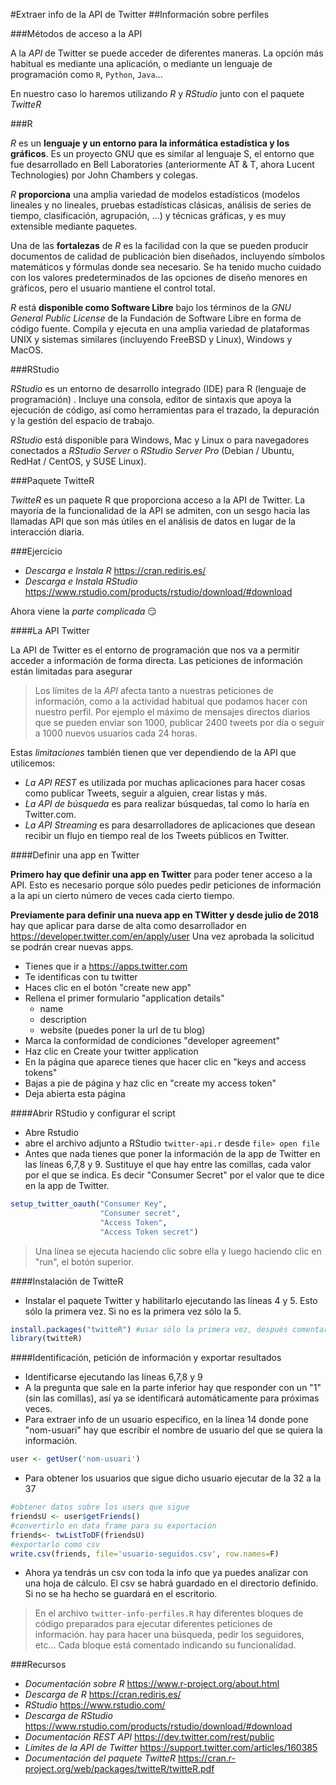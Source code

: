 #Extraer info de la API de Twitter
##Información sobre perfiles

###Métodos de acceso a la API

A la *API* de Twitter se puede acceder de diferentes maneras. La opción más habitual es mediante una aplicación, o mediante un lenguaje de programación como `R`, `Python`, `Java`...

En nuestro caso lo haremos utilizando *R* y *RStudio* junto con el paquete *TwitteR*

###R

*R* es un **lenguaje y un entorno para la informática estadística y los gráficos**. Es un proyecto GNU que es similar al lenguaje S, el entorno que fue desarrollado en Bell Laboratories (anteriormente AT & T, ahora Lucent Technologies) por John Chambers y colegas.

*R* **proporciona** una amplia variedad de modelos estadísticos (modelos lineales y no lineales, pruebas estadísticas clásicas, análisis de series de tiempo, clasificación, agrupación, ...) y técnicas gráficas, y es muy extensible mediante paquetes.

Una de las **fortalezas** de *R* es la facilidad con la que se pueden producir documentos de calidad de publicación bien diseñados, incluyendo símbolos matemáticos y fórmulas donde sea necesario. Se ha tenido mucho cuidado con los valores predeterminados de las opciones de diseño menores en gráficos, pero el usuario mantiene el control total.

*R* está **disponible como Software Libre** bajo los términos de la *GNU General Public License* de la Fundación de Software Libre en forma de código fuente. Compila y ejecuta en una amplia variedad de plataformas UNIX y sistemas similares (incluyendo FreeBSD y Linux), Windows y MacOS.

###RStudio

*RStudio* es un entorno de desarrollo integrado (IDE) para R (lenguaje de programación) . Incluye una consola, editor de sintaxis que apoya la ejecución de código, así como herramientas para el trazado, la depuración y la gestión del espacio de trabajo.

*RStudio* está disponible para Windows, Mac y Linux o para navegadores conectados a *RStudio Server* o *RStudio Server Pro* (Debian / Ubuntu, RedHat / CentOS, y SUSE Linux).

###Paquete TwitteR

*TwitteR* es un paquete R que proporciona acceso a la API de Twitter. La mayoría de la funcionalidad de la API se admiten, con un sesgo hacia las llamadas API que son más útiles en el análisis de datos en lugar de la interacción diaria.

###Ejercicio

- *Descarga e Instala R* https://cran.rediris.es/
- *Descarga e Instala RStudio* https://www.rstudio.com/products/rstudio/download/#download

Ahora viene la *parte complicada* :smirk:

####La API Twitter

La API de Twitter es el entorno de programación que nos va a permitir acceder a información de forma directa. Las peticiones de información están limitadas para asegurar

> Los límites de la *API* afecta tanto a nuestras peticiones de información, como a la actividad habitual que podamos hacer con nuestro perfil. Por ejemplo el máximo de mensajes directos diarios que se pueden enviar son 1000, publicar 2400 tweets por día o seguir a 1000 nuevos usuarios cada 24 horas.

Estas *limitaciones* también tienen que ver dependiendo de la API que utilicemos:
- *La API REST* es utilizada por muchas aplicaciones para hacer cosas como publicar Tweets, seguir a alguien, crear listas y más.
- *La API de búsqueda* es para realizar búsquedas, tal como lo haría en Twitter.com.
- *La API Streaming* es para desarrolladores de aplicaciones que desean recibir un flujo en tiempo real de los Tweets públicos en Twitter.

####Definir una app en Twitter

**Primero hay que definir una app en Twitter** para poder tener acceso a la API. Esto es necesario porque sólo puedes pedir peticiones de información a la api un cierto número de veces cada cierto tiempo. 

**Previamente para definir una nueva app en TWitter y desde julio de 2018** hay que aplicar para darse de alta como desarrollador en https://developer.twitter.com/en/apply/user Una vez aprobada la solicitud se podrán crear nuevas apps.

- Tienes que ir a https://apps.twitter.com
- Te identificas con tu twitter
- Haces clic en el botón "create new app"
- Rellena el primer formulario "application details"
	- name
	- description
	- website (puedes poner la url de tu blog)
- Marca la conformidad de condiciones "developer agreement"
- Haz clic en Create your twitter application
- En la página que aparece tienes que hacer clic en "keys and access tokens"
- Bajas a pie de página y haz clic en "create my access token"
- Deja abierta esta página

####Abrir RStudio y configurar el script

- Abre Rstudio
- abre el archivo adjunto a RStudio `twitter-api.r` desde `file> open file`
- Antes que nada tienes que poner la información de la app de Twitter en las líneas 6,7,8 y 9. Sustituye el que hay entre las comillas, cada valor por el que se indica. Es decir "Consumer Secret" por el valor que te dice en la app de Twitter.

```R
setup_twitter_oauth("Consumer Key", 
                    "Consumer secret", 
                    "Access Token", 
                    "Access Token secret")
```

> Una línea se ejecuta haciendo clic sobre ella y luego haciendo clic en "run", el botón superior.

####Instalación de TwitteR

- Instalar el paquete Twitter y habilitarlo ejecutando las líneas 4 y 5. Esto sólo la primera vez. Si no es la primera vez sólo la 5.

```R
install.packages("twitteR") #usar sólo la primera vez, después comentar con #
library(twitteR)
```

####Identificación, petición de información y exportar resultados

- Identificarse ejecutando las líneas 6,7,8 y 9
- A la pregunta que sale en la parte inferior hay que responder con un "1" (sin las comillas), así ya se identificará automáticamente para próximas veces.
- Para extraer info de un usuario específico, en la línea 14 donde pone "nom-usuari" hay que escribir el nombre de usuario del que se quiera la información.

```R
user <- getUser('nom-usuari')
```
- Para obtener los usuarios que sigue dicho usuario ejecutar de la 32 a la 37

```R
#obtener datos sobre los users que sigue
friendsU <- user$getFriends()
#convertirlo en data frame para su exportación
friends<- twListToDF(friendsU)
#exportarlo como csv
write.csv(friends, file='usuario-seguidos.csv', row.names=F)
```

- Ahora ya tendrás un csv con toda la info que ya puedes analizar con una hoja de cálculo. El csv se habrá guardado en el directorio definido. Si no se ha hecho se guardará en el escritorio.

> En el archivo `twitter-info-perfiles.R` hay diferentes bloques de código preparados para ejecutar diferentes peticiones de información. hay para hacer una búsqueda, pedir los seguidores, etc... Cada bloque está comentado indicando su funcionalidad.

###Recursos

- *Documentación sobre R* https://www.r-project.org/about.html
- *Descarga de R* https://cran.rediris.es/
- *RStudio* https://www.rstudio.com/
- *Descarga de RStudio* https://www.rstudio.com/products/rstudio/download/#download
- *Documentación REST API* https://dev.twitter.com/rest/public
- *Límites de la API de Twitter* https://support.twitter.com/articles/160385
- *Documentación del paquete TwitteR* https://cran.r-project.org/web/packages/twitteR/twitteR.pdf
